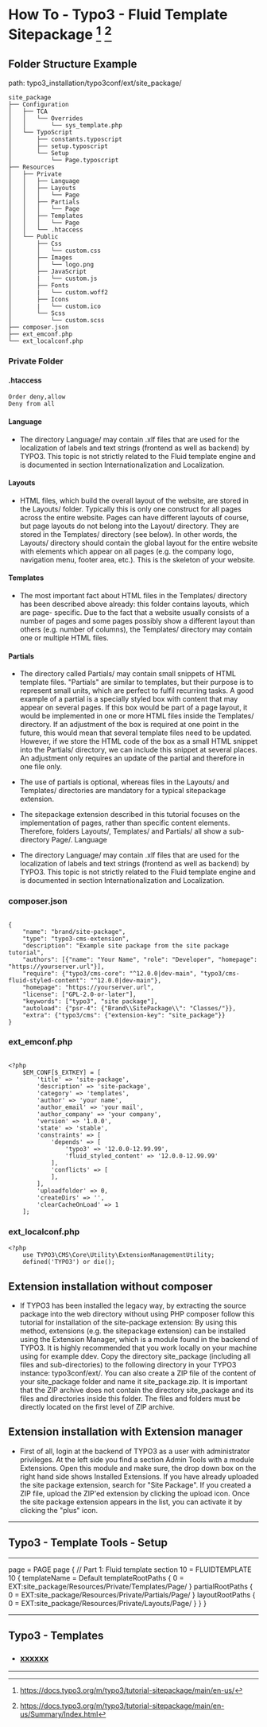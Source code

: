 # How To - Typo3 - Fluid Template Sitepackage [^1] [^2]

## Folder Structure Example

path:   typo3_installation/typo3conf/ext/site_package/

```
site_package
├── Configuration
│	├── TCA
│	│	└── Overrides
│	│		└── sys_template.php
│	└── TypoScript
│		├── constants.typoscript
│		├── setup.typoscript
│		└── Setup
│			└── Page.typoscript
├── Resources
│   ├── Private
│   │   ├── Language
│   │   ├── Layouts
│   │   │   └── Page
│   │   ├── Partials
│   │   │   └── Page
│   │   ├── Templates
│   │   │   └── Page
│   │   └── .htaccess
│   └── Public
│       ├── Css     
│       │   └── custom.css
│       ├── Images
│       │   └── logo.png
│       ├── JavaScript
│       |   └── custom.js
│       ├── Fonts
│       |   └── custom.woff2
│       ├── Icons
│       |   └── custom.ico
│       └── Scss
│           └── custom.scss
├── composer.json
├── ext_emconf.php
└── ext_localconf.php
```

### Private Folder

#### .htaccess

```
Order deny,allow
Deny from all
```

#### Language
- The directory Language/ may contain .xlf files that are used for the localization of labels and text strings (frontend as well as backend) by TYPO3. This topic is not strictly related to the Fluid template engine and is documented in section Internationalization and Localization.

#### Layouts

- HTML files, which build the overall layout of the website, are stored in the Layouts/ folder. Typically this is only one construct for all pages across the entire website. Pages can have different layouts of course, but page layouts do not belong into the Layout/ directory. They are stored in the Templates/ directory (see below). In other words, the Layouts/ directory should contain the global layout for the entire website with elements which appear on all pages (e.g. the company logo, navigation menu, footer area, etc.). This is the skeleton of your website.

#### Templates

- The most important fact about HTML files in the Templates/ directory has been described above already: this folder contains layouts, which are page- specific. Due to the fact that a website usually consists of a number of pages and some pages possibly show a different layout than others (e.g. number of columns), the Templates/ directory may contain one or multiple HTML files.

#### Partials

- The directory called Partials/ may contain small snippets of HTML template files. "Partials" are similar to templates, but their purpose is to represent small units, which are perfect to fulfil recurring tasks. A good example of a partial is a specially styled box with content that may appear on several pages. If this box would be part of a page layout, it would be implemented in one or more HTML files inside the Templates/ directory. If an adjustment of the box is required at one point in the future, this would mean that several template files need to be updated. However, if we store the HTML code of the box as a small HTML snippet into the Partials/ directory, we can include this snippet at several places. An adjustment only requires an update of the partial and therefore in one file only. 

- The use of partials is optional, whereas files in the Layouts/ and Templates/ directories are mandatory for a typical sitepackage extension. 

- The sitepackage extension described in this tutorial focuses on the implementation of pages, rather than specific content elements. Therefore, folders Layouts/, Templates/ and Partials/ all show a sub- directory Page/.
Language

- The directory Language/ may contain .xlf files that are used for the localization of labels and text strings (frontend as well as backend) by TYPO3. This topic is not strictly related to the Fluid template engine and is documented in section Internationalization and Localization.

### composer.json

```

{
	"name": "brand/site-package",
	"type": "typo3-cms-extension",
	"description": "Example site package from the site package tutorial",
	"authors": [{"name": "Your Name", "role": "Developer", "homepage": "https://yourserver.url"}],
	"require": {"typo3/cms-core": "^12.0.0|dev-main", "typo3/cms-fluid-styled-content": "^12.0.0|dev-main"},
	"homepage": "https://yourserver.url",
    "license": ["GPL-2.0-or-later"],
	"keywords": ["typo3", "site package"],
	"autoload": {"psr-4": {"Brand\\SitePackage\\": "Classes/"}},
	"extra": {"typo3/cms": {"extension-key": "site_package"}}
}

```

### ext_emconf.php

```

<?php
	$EM_CONF[$_EXTKEY] = [
		'title' => 'site-package',
		'description' => 'site-package',
		'category' => 'templates',
		'author' => 'your name',
		'author_email' => 'your mail',
		'author_company' => 'your company',
		'version' => '1.0.0',
		'state' => 'stable',
		'constraints' => [
			'depends' => [
				'typo3' => '12.0.0-12.99.99',
				'fluid_styled_content' => '12.0.0-12.99.99'
			],
			'conflicts' => [
			],
		],
		'uploadfolder' => 0,
		'createDirs' => '',
		'clearCacheOnLoad' => 1
	];

```

### ext_localconf.php

```
<?php
    use TYPO3\CMS\Core\Utility\ExtensionManagementUtility;
    defined('TYPO3') or die();

```

## Extension installation without composer

- If TYPO3 has been installed the legacy way, by extracting the source package into the web directory without using PHP composer follow this tutorial for installation of the site-package extension:
By using this method, extensions (e.g. the sitepackage extension) can be installed using the Extension Manager, which is a module found in the backend of TYPO3.
It is highly recommended that you work locally on your machine using for example ddev.
Copy the directory site_package (including all files and sub-directories) to the following directory in your TYPO3 instance: typo3conf/ext/.
You can also create a ZIP file of the content of your site_package folder and name it site_package.zip. It is important that the ZIP archive does not contain the directory site_package and its files and directories inside this folder. The files and folders must be directly located on the first level of ZIP archive.

## Extension installation with Extension manager

- First of all, login at the backend of TYPO3 as a user with administrator privileges. At the left side you find a section Admin Tools with a module Extensions. Open this module and make sure, the drop down box on the right hand side shows Installed Extensions. If you have already uploaded the site package extension, search for "Site Package". If you created a ZIP file, upload the ZIP'ed extension by clicking the upload icon. Once the site package extension appears in the list, you can activate it by clicking the "plus" icon.

---

## Typo3 - Template Tools - Setup

---

page = PAGE
page {
   // Part 1: Fluid template section
   10 = FLUIDTEMPLATE
   10 {
      templateName = Default
      templateRootPaths {
         0 = EXT:site_package/Resources/Private/Templates/Page/
      }
      partialRootPaths {
         0 = EXT:site_package/Resources/Private/Partials/Page/
      }
      layoutRootPaths {
         0 = EXT:site_package/Resources/Private/Layouts/Page/
      }
   }
}

---



## Typo3 - Templates

- ### [xxxxxx](/files/xxxxxxx)

---

[^1]: https://docs.typo3.org/m/typo3/tutorial-sitepackage/main/en-us/
[^2]: https://docs.typo3.org/m/typo3/tutorial-sitepackage/main/en-us/Summary/Index.html
